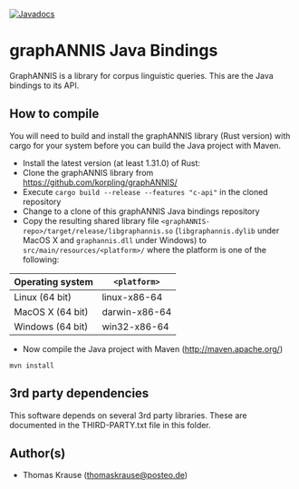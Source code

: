 [![Javadocs](http://www.javadoc.io/badge/org.corpus-tools/graphannis-api.svg)](http://www.javadoc.io/doc/org.corpus-tools/graphannis-api)

graphANNIS Java Bindings
========================

GraphANNIS is a library for corpus linguistic queries.
This are the Java bindings to its API.

How to compile
---------------

You will need to build and install the graphANNIS library (Rust version) with cargo for your system before you can build the Java project with Maven.

- Install the latest version (at least 1.31.0) of Rust:
- Clone the graphANNIS library  from https://github.com/korpling/graphANNIS/
- Execute `cargo build --release --features "c-api"` in the cloned repository
- Change to a clone of this graphANNIS Java bindings repository
- Copy the resulting  shared library file `<graphANNIS-repo>/target/release/libgraphannis.so` (`libgraphannis.dylib` under MacOS X and `graphannis.dll` under Windows) to `src/main/resources/<platform>/` where the platform is one of the following:

| Operating system       | `<platform>`  |
|------------------------|---------------|
| Linux (64 bit)         | linux-x86-64  |
| MacOS X (64 bit)       | darwin-x86-64 |
| Windows (64 bit)       | win32-x86-64  |

- Now compile the Java project with Maven (http://maven.apache.org/)
```
mvn install
```


3rd party dependencies
----------------------

This software depends on several 3rd party libraries. These are documented in the THIRD-PARTY.txt file in this folder.

Author(s)
---------

* Thomas Krause (thomaskrause@posteo.de)
